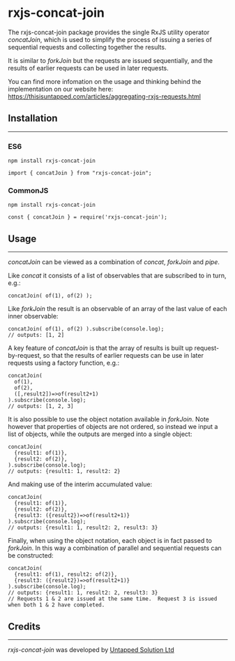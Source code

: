 # rxjs-concat-join

The rxjs-concat-join package provides the single RxJS utility operator *concatJoin*, which is used to simplify the 
process of issuing a series of sequential requests and collecting together the results.

It is similar to *forkJoin* but the requests are issued sequentially, and the results of earlier requests can 
be used in later requests.

You can find more infomation on the usage and thinking behind the implementation on our website here: https://thisisuntapped.com/articles/aggregating-rxjs-requests.html

## Installation
***

### ES6
```
npm install rxjs-concat-join
```
```
import { concatJoin } from "rxjs-concat-join";
```

### CommonJS
```
npm install rxjs-concat-join
```
```
const { concatJoin } = require('rxjs-concat-join');
```

## Usage
***

*concatJoin* can be viewed as a combination of *concat*, *forkJoin* and *pipe*.

Like *concat* it consists of a list of observables that are subscribed to in turn, e.g.:
```
concatJoin( of(1), of(2) );
```

Like *forkJoin* the result is an observable of an array of the last value of each inner observable:  
```
concatJoin( of(1), of(2) ).subscribe(console.log);
// outputs: [1, 2]
```

A key feature of *concatJoin* is that the array of results is built up request-by-request, so that the 
results of earlier requests can be use in later requests using a factory function, e.g.:
```
concatJoin(
  of(1), 
  of(2), 
  ([,result2])=>of(result2+1)
).subscribe(console.log);
// outputs: [1, 2, 3] 
```

It is also possible to use the object notation available in *forkJoin*. Note however that properties of objects 
are not ordered, so instead we input a list of objects, while the outputs are merged into a single object:
```
concatJoin(
  {result1: of(1)}, 
  {result2: of(2)}, 
).subscribe(console.log);
// outputs: {result1: 1, result2: 2} 
```

And making use of the interim accumulated value:
```
concatJoin(
  {result1: of(1)}, 
  {result2: of(2)}, 
  {result3: ({result2})=>of(result2+1)}
).subscribe(console.log);
// outputs: {result1: 1, result2: 2, result3: 3} 
```

Finally, when using the object notation, each object is in fact passed to *forkJoin*.  In this way 
a combination of parallel and sequential requests can be constructed:
```
concatJoin(
  {result1: of(1), result2: of(2)}, 
  {result3: ({result2})=>of(result2+1)}
).subscribe(console.log);
// outputs: {result1: 1, result2: 2, result3: 3} 
// Requests 1 & 2 are issued at the same time.  Request 3 is issued when both 1 & 2 have completed. 
```
## Credits
***
*rxjs-concat-join* was developed by [Untapped Solution Ltd](https://thisisuntapped.com/)
